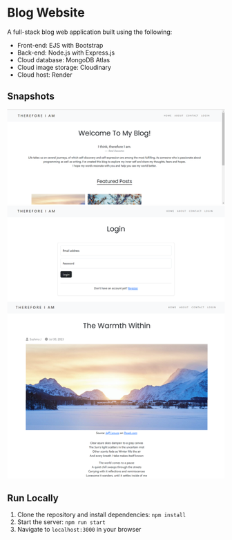 # Blog Website
A full-stack blog web application built using the following:

- Front-end: EJS with Bootstrap
- Back-end: Node.js with Express.js
- Cloud database: MongoDB Atlas
- Cloud image storage: Cloudinary
- Cloud host: Render

## Snapshots
![screenshot of the home page](public/github-images/image.png)
![screenshot of the login page](public/github-images/image2.png)
![screenshot of a blog post](public/github-images/image3.png)

## Run Locally
1. Clone the repository and install dependencies: `npm install`
1. Start the server: `npm run start`
1. Navigate to `localhost:3000` in your browser



